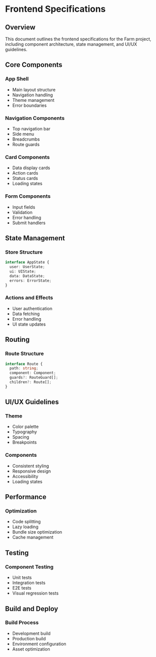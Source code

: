 # Frontend Specifications

## Overview

This document outlines the frontend specifications for the Farm project, including component architecture, state management, and UI/UX guidelines.

## Core Components

### App Shell
- Main layout structure
- Navigation handling
- Theme management
- Error boundaries

### Navigation Components
- Top navigation bar
- Side menu
- Breadcrumbs
- Route guards

### Card Components
- Data display cards
- Action cards
- Status cards
- Loading states

### Form Components
- Input fields
- Validation
- Error handling
- Submit handlers

## State Management

### Store Structure
```typescript
interface AppState {
  user: UserState;
  ui: UIState;
  data: DataState;
  errors: ErrorState;
}
```

### Actions and Effects
- User authentication
- Data fetching
- Error handling
- UI state updates

## Routing

### Route Structure
```typescript
interface Route {
  path: string;
  component: Component;
  guards?: RouteGuard[];
  children?: Route[];
}
```

## UI/UX Guidelines

### Theme
- Color palette
- Typography
- Spacing
- Breakpoints

### Components
- Consistent styling
- Responsive design
- Accessibility
- Loading states

## Performance

### Optimization
- Code splitting
- Lazy loading
- Bundle size optimization
- Cache management

## Testing

### Component Testing
- Unit tests
- Integration tests
- E2E tests
- Visual regression tests

## Build and Deploy

### Build Process
- Development build
- Production build
- Environment configuration
- Asset optimization
